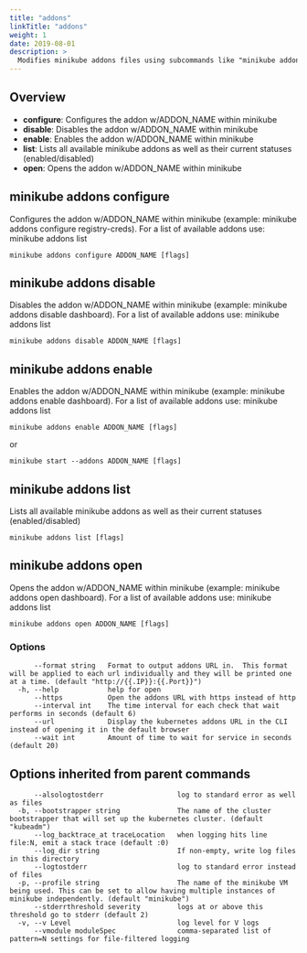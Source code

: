```yaml
---
title: "addons"
linkTitle: "addons"
weight: 1
date: 2019-08-01
description: >
  Modifies minikube addons files using subcommands like "minikube addons enable dashboard"
---
```


## Overview

* **configure**:   Configures the addon w/ADDON_NAME within minikube
* **disable**:     Disables the addon w/ADDON_NAME within minikube
* **enable**:      Enables the addon w/ADDON_NAME within minikube
* **list**:        Lists all available minikube addons as well as their current statuses (enabled/disabled)
* **open**:        Opens the addon w/ADDON_NAME within minikube

## minikube addons configure

Configures the addon w/ADDON_NAME within minikube (example: minikube addons configure registry-creds). For a list of available addons use: minikube addons list 

```
minikube addons configure ADDON_NAME [flags]
```

## minikube addons disable

Disables the addon w/ADDON_NAME within minikube (example: minikube addons disable dashboard). For a list of available addons use: minikube addons list 

```
minikube addons disable ADDON_NAME [flags]
```

## minikube addons enable

Enables the addon w/ADDON_NAME within minikube (example: minikube addons enable dashboard). For a list of available addons use: minikube addons list 

```
minikube addons enable ADDON_NAME [flags]
```

or

```
minikube start --addons ADDON_NAME [flags]
```

## minikube addons list

Lists all available minikube addons as well as their current statuses (enabled/disabled)

```
minikube addons list [flags]
```
## minikube addons open

Opens the addon w/ADDON_NAME within minikube (example: minikube addons open dashboard). For a list of available addons use: minikube addons list 

```
minikube addons open ADDON_NAME [flags]
```

### Options

```
      --format string   Format to output addons URL in.  This format will be applied to each url individually and they will be printed one at a time. (default "http://{{.IP}}:{{.Port}}")
  -h, --help            help for open
      --https           Open the addons URL with https instead of http
      --interval int    The time interval for each check that wait performs in seconds (default 6)
      --url             Display the kubernetes addons URL in the CLI instead of opening it in the default browser
      --wait int        Amount of time to wait for service in seconds (default 20)
```


## Options inherited from parent commands

```
      --alsologtostderr                  log to standard error as well as files
  -b, --bootstrapper string              The name of the cluster bootstrapper that will set up the kubernetes cluster. (default "kubeadm")
      --log_backtrace_at traceLocation   when logging hits line file:N, emit a stack trace (default :0)
      --log_dir string                   If non-empty, write log files in this directory
      --logtostderr                      log to standard error instead of files
  -p, --profile string                   The name of the minikube VM being used. This can be set to allow having multiple instances of minikube independently. (default "minikube")
      --stderrthreshold severity         logs at or above this threshold go to stderr (default 2)
  -v, --v Level                          log level for V logs
      --vmodule moduleSpec               comma-separated list of pattern=N settings for file-filtered logging
```
